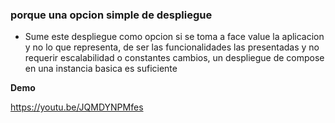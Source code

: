 ### **porque una opcion simple de despliegue**

 - Sume este despliegue como opcion si se toma a face value la aplicacion y no lo que representa, de ser las funcionalidades las presentadas y no requerir escalabilidad o constantes cambios, un despliegue de compose en una instancia basica es suficiente 

 **Demo**

 https://youtu.be/JQMDYNPMfes